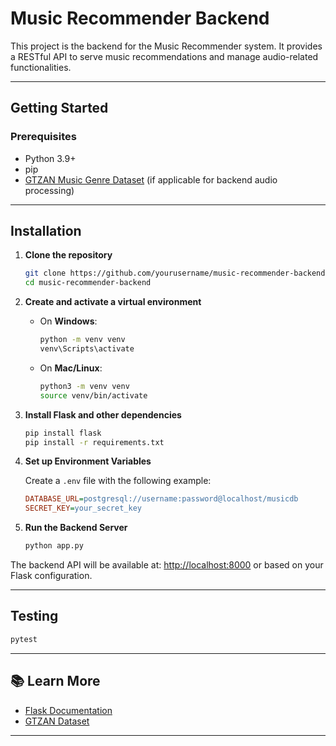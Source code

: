 
# Music Recommender Backend

This project is the backend for the Music Recommender system. It provides a RESTful API to serve music recommendations and manage audio-related functionalities.

---

## Getting Started

### Prerequisites

- Python 3.9+
- pip
- [GTZAN Music Genre Dataset](http://marsyas.info/downloads/datasets.html) (if applicable for backend audio processing)

---

## Installation

1. **Clone the repository**

   ```bash
   git clone https://github.com/yourusername/music-recommender-backend.git
   cd music-recommender-backend
   ```

2. **Create and activate a virtual environment**

   - On **Windows**:

     ```bash
     python -m venv venv
     venv\Scripts\activate
     ```

   - On **Mac/Linux**:

     ```bash
     python3 -m venv venv
     source venv/bin/activate
     ```

3. **Install Flask and other dependencies**

   ```bash
   pip install flask
   pip install -r requirements.txt
   ```

4. **Set up Environment Variables**

   Create a `.env` file with the following example:

   ```ini
   DATABASE_URL=postgresql://username:password@localhost/musicdb
   SECRET_KEY=your_secret_key
   ```

5. **Run the Backend Server**

   ```bash
   python app.py
   ```

The backend API will be available at: [http://localhost:8000](http://localhost:8000) or based on your Flask configuration.

---

## Testing

```bash
pytest
```

---

## 📚 Learn More

- [Flask Documentation](https://flask.palletsprojects.com/)
- [GTZAN Dataset](http://marsyas.info/downloads/datasets.html)

---
